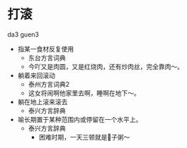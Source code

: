 # 打滚
da3 guen3
+ 指某一食材反复使用
  * 东台方言词典
  - 今吖又是肉圆，又是红烧肉，还有炒肉丝，完全靠肉～。
+ 躺着来回滚动
  * 泰州方言词典2
  - 这女将闹啊他家里去啊，睡啊在地下～。
+ 躺在地上滚来滚去
  * 泰兴方言辞典
+ 喻长期置于某种范围内或停留在一个水平上。
  * 泰兴方言辞典
    - 困难时期，一天三顿就是𪎉子粥～
